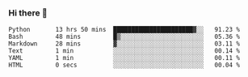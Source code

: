 ### Hi there 👋

<!--START_SECTION:waka-->

```text
Python       13 hrs 50 mins  ██████████████████████▓░░   91.23 %
Bash         48 mins         █▒░░░░░░░░░░░░░░░░░░░░░░░   05.36 %
Markdown     28 mins         ▓░░░░░░░░░░░░░░░░░░░░░░░░   03.11 %
Text         1 min           ░░░░░░░░░░░░░░░░░░░░░░░░░   00.14 %
YAML         1 min           ░░░░░░░░░░░░░░░░░░░░░░░░░   00.11 %
HTML         0 secs          ░░░░░░░░░░░░░░░░░░░░░░░░░   00.04 %
```

<!--END_SECTION:waka-->
